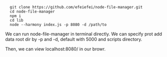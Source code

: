 ```
  git clone https://github.com/efeiefei/node-file-manager.git
  cd node-file-manager
  npm i
  cd lib
  node --harmony index.js -p 8080 -d /path/to
```


We can run node-file-manager in terminal directly. We can specify prot add data root dir by -p and -d, default with 5000 and scripts directory.

Then, we can view localhost:8080/ in our browr.